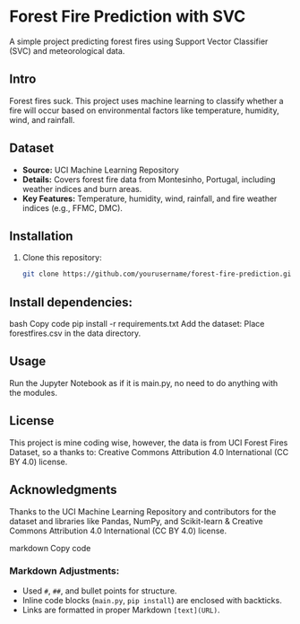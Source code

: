# Forest Fire Prediction with SVC
A simple project predicting forest fires using Support Vector Classifier (SVC) and meteorological data.  


## Intro
Forest fires suck. This project uses machine learning to classify whether a fire will occur based on environmental factors like temperature, humidity, wind, and rainfall.

## Dataset
- **Source:** UCI Machine Learning Repository  
- **Details:** Covers forest fire data from Montesinho, Portugal, including weather indices and burn areas.  
- **Key Features:** Temperature, humidity, wind, rainfall, and fire weather indices (e.g., FFMC, DMC).  

## Installation
1. Clone this repository:  
   ```bash
   git clone https://github.com/yourusername/forest-fire-prediction.git

## Install dependencies:

bash
Copy code
pip install -r requirements.txt
Add the dataset:
Place forestfires.csv in the data directory.

## Usage
Run the Jupyter Notebook as if it is main.py, no need to do anything with the modules.

## License
This project is mine coding wise, however, the data is from UCI Forest Fires Dataset, so a thanks to: Creative Commons Attribution 4.0 International (CC BY 4.0) license.

## Acknowledgments
Thanks to the UCI Machine Learning Repository and contributors for the dataset and libraries like Pandas, NumPy, and Scikit-learn & Creative Commons Attribution 4.0 International (CC BY 4.0) license.

markdown
Copy code

### Markdown Adjustments:
- Used `#`, `##`, and bullet points for structure.
- Inline code blocks (`main.py`, `pip install`) are enclosed with backticks.
- Links are formatted in proper Markdown `[text](URL)`.
